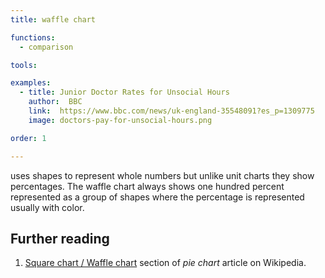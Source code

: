 ```yaml
---
title: waffle chart

functions:
  - comparison

tools:

examples:
  - title: Junior Doctor Rates for Unsocial Hours
    author:  BBC
    link:  https://www.bbc.com/news/uk-england-35548091?es_p=1309775
    image: doctors-pay-for-unsocial-hours.png

order: 1

---
```


uses shapes to represent whole numbers but unlike unit charts they show percentages. The waffle chart always shows one hundred percent represented as a group of shapes where the percentage is represented usually with color.

<!--more-->

## Further reading
1. [Square chart / Waffle chart](https://en.wikipedia.org/wiki/Pie_chart#Square_chart_/_Waffle_chart) section of *pie chart* article on Wikipedia.
